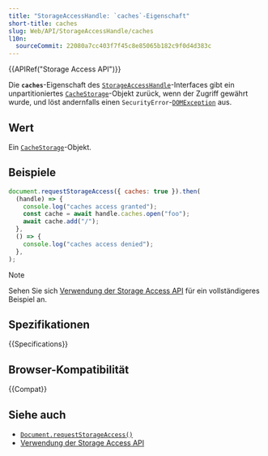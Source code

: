 ```yaml
---
title: "StorageAccessHandle: `caches`-Eigenschaft"
short-title: caches
slug: Web/API/StorageAccessHandle/caches
l10n:
  sourceCommit: 22080a7cc403f7f45c8e85065b182c9f0d4d383c
---
```


{{APIRef("Storage Access API")}}

Die **`caches`**-Eigenschaft des [`StorageAccessHandle`](/de/docs/Web/API/StorageAccessHandle)-Interfaces gibt ein unpartitioniertes [`CacheStorage`](/de/docs/Web/API/CacheStorage)-Objekt zurück, wenn der Zugriff gewährt wurde, und löst andernfalls einen `SecurityError`-[`DOMException`](/de/docs/Web/API/DOMException) aus.

## Wert

Ein [`CacheStorage`](/de/docs/Web/API/CacheStorage)-Objekt.

## Beispiele

```js
document.requestStorageAccess({ caches: true }).then(
  (handle) => {
    console.log("caches access granted");
    const cache = await handle.caches.open("foo");
    await cache.add("/");
  },
  () => {
    console.log("caches access denied");
  },
);
```

> [!NOTE]
> Sehen Sie sich [Verwendung der Storage Access API](/de/docs/Web/API/Storage_Access_API/Using) für ein vollständigeres Beispiel an.

## Spezifikationen

{{Specifications}}

## Browser-Kompatibilität

{{Compat}}

## Siehe auch

- [`Document.requestStorageAccess()`](/de/docs/Web/API/Document/requestStorageAccess)
- [Verwendung der Storage Access API](/de/docs/Web/API/Storage_Access_API/Using)
